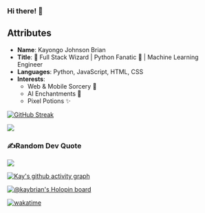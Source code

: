 ### Hi there! 👋

## Attributes
- **Name**: Kayongo Johnson Brian
- **Title**: 🚀 Full Stack Wizard | Python Fanatic 🐍 | Machine Learning Engineer 
- **Languages**: Python, JavaScript, HTML, CSS
- **Interests**: 
  - Web & Mobile Sorcery 📱
  - AI Enchantments 🤖
  - Pixel Potions ✨

[![GitHub Streak](https://github-readme-streak-stats.herokuapp.com?user=kaybrian&theme=merko&hide_border=true&date_format=M%20j%5B%2C%20Y%5D)](https://git.io/streak-stats)

<a href="https://github.com/kaybrian/github-readme-stats">
  <img align="center" src="https://github-readme-stats.vercel.app/api?username=kaybrian&theme=dark&show_icons=true&count_private=true" “Kayongo’s GutHub Stats" />
</a>

### ✍️Random Dev Quote
![](https://quotes-github-readme.vercel.app/api?type=horizontal&theme=github_dark)

 [![Kay's github activity graph](https://github-readme-activity-graph.vercel.app/graph?username=kaybrian&bg_color=0d1117&color=708090&line=139ae1&point=ffffff&area=true&hide_border=true)](https://github.com/kaybrian/github-readme-activity-graph)

[![@kaybrian's Holopin board](https://holopin.me/kaybrian)](https://holopin.io/@kaybrian)

[![wakatime](https://wakatime.com/badge/user/27b84726-ae0d-450b-8469-ce080ab903c4.svg)](https://wakatime.com/@27b84726-ae0d-450b-8469-ce080ab903c4)
